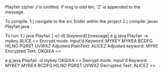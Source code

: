 Playfair cipher
J is omitted.
if msg is odd len, 'Z' is appended to the message.

To compile:
1.) navigate to the src folder within the project
2.) compile: javac Playfair.java

To run:
1.) java Playfair [-e/-d] [keyword] [message]
e.g java Playfair -e mykey ALICE
<<Output>>
Encrypt mode.
Input'd Keyword: MYKEY
MYKEA
BCDFG
HILNO
PQRST
UVWXZ
Adjusted PlainText: ALICEZ
Adjusted keyword: MYKE
Encrypted Text: OKQIXA
<<Output End>>


e.g java Playfair -d mykey OKQIXA
<<Output>>
Decrypt mode.
Input'd Keyword: MYKEY
MYKEA
BCDFG
HILNO
PQRST
UVWXZ
Decrypted Text: ALICEZ
<<Output End>>